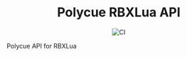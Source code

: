 <div align="center">
  <h1>Polycue RBXLua API</h1>
  <img alt="CI" src="https://github.com/polycue/rbxlua-api/workflows/CI/badge.svg" />
</div>
<p>Polycue API for RBXLua</p>
